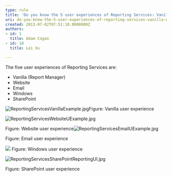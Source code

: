 ```yaml
---
type: rule
title: 'Do you know the 5 user experiences of Reporting Services: Vanilla, Website, Email, Windows and SharePoint'
uri: do-you-know-the-5-user-experiences-of-reporting-services-vanilla-website-email-windows-and-sharepoint
created: 2013-07-02T07:51:10.0000000Z
authors:
- id: 1
  title: Adam Cogan
- id: 10
  title: Lei Xu

---
```


 ​The five user experiences of Reporting Services are:

- Vanilla (Report Manager)
- Website
- Email
- Windows
- SharePoint​


 
​![ReportingServicesVanillaExample.jpg](/ReportingSolutions/RulesToBetterReportingSolutions/PublishingImages/ReportingServicesVanillaExample.jpg)Figure: Vanilla user experience

![ReportingServicesWebsiteUExample.jpg](/ReportingSolutions/RulesToBetterReportingSolutions/PublishingImages/ReportingServicesWebsiteUExample.jpg)

​​Figure: Website user experience![ReportingServicesEmailUExample.jpg](/ReportingSolutions/RulesToBetterReportingSolutions/PublishingImages/ReportingServicesEmailUExample.jpg)

Figure: Email user experience

![](/ReportingSolutions/RulesToBetterReportingSolutions/PublishingImages/ReportingServicesWindowsUExample.jpg)
Figure: Windows user experience

![ReportingServicesSharePointReportingUI.jpg](/ReportingSolutions/RulesToBetterReportingSolutions/PublishingImages/ReportingServicesSharePointReportingUI.jpg)

Figure: SharePoint user experience

